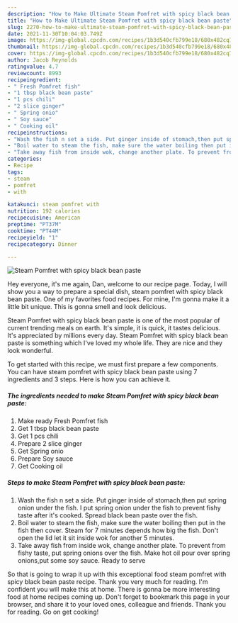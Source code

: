 ```yaml
---
description: "How to Make Ultimate Steam Pomfret with spicy black bean paste"
title: "How to Make Ultimate Steam Pomfret with spicy black bean paste"
slug: 2270-how-to-make-ultimate-steam-pomfret-with-spicy-black-bean-paste
date: 2021-11-30T10:04:03.749Z
image: https://img-global.cpcdn.com/recipes/1b3d540cfb799e18/680x482cq70/steam-pomfret-with-spicy-black-bean-paste-recipe-main-photo.jpg
thumbnail: https://img-global.cpcdn.com/recipes/1b3d540cfb799e18/680x482cq70/steam-pomfret-with-spicy-black-bean-paste-recipe-main-photo.jpg
cover: https://img-global.cpcdn.com/recipes/1b3d540cfb799e18/680x482cq70/steam-pomfret-with-spicy-black-bean-paste-recipe-main-photo.jpg
author: Jacob Reynolds
ratingvalue: 4.7
reviewcount: 8993
recipeingredient:
- " Fresh Pomfret fish"
- "1 tbsp black bean paste"
- "1 pcs chili"
- "2 slice ginger"
- " Spring onio"
- " Soy sauce"
- " Cooking oil"
recipeinstructions:
- "Wash the fish n set a side. Put ginger inside of stomach,then put spring onion under the fish. I put spring onion under the fish to prevent fishy taste after it&#39;s cooked. Spread black bean paste over the fish."
- "Boil water to steam the fish, make sure the water boiling then put in the fish then cover. Steam for 7 minutes depends how big the fish. Don&#39;t open the lid let it sit inside wok for another 5 minutes."
- "Take away fish from inside wok, change another plate. To prevent from fishy taste, put spring onions over the fish. Make hot oil pour over spring onions,put some soy sauce. Ready to serve"
categories:
- Recipe
tags:
- steam
- pomfret
- with

katakunci: steam pomfret with 
nutrition: 192 calories
recipecuisine: American
preptime: "PT37M"
cooktime: "PT44M"
recipeyield: "1"
recipecategory: Dinner

---
```



![Steam Pomfret with spicy black bean paste](https://img-global.cpcdn.com/recipes/1b3d540cfb799e18/680x482cq70/steam-pomfret-with-spicy-black-bean-paste-recipe-main-photo.jpg)

Hey everyone, it's me again, Dan, welcome to our recipe page. Today, I will show you a way to prepare a special dish, steam pomfret with spicy black bean paste. One of my favorites food recipes. For mine, I'm gonna make it a little bit unique. This is gonna smell and look delicious.

Steam Pomfret with spicy black bean paste is one of the most popular of current trending meals on earth. It's simple, it is quick, it tastes delicious. It's appreciated by millions every day. Steam Pomfret with spicy black bean paste is something which I've loved my whole life. They are nice and they look wonderful.




To get started with this recipe, we must first prepare a few components. You can have steam pomfret with spicy black bean paste using 7 ingredients and 3 steps. Here is how you can achieve it.

<!--inarticleads1-->

##### The ingredients needed to make Steam Pomfret with spicy black bean paste:

1. Make ready  Fresh Pomfret fish
1. Get 1 tbsp black bean paste
1. Get 1 pcs chili
1. Prepare 2 slice ginger
1. Get  Spring onio
1. Prepare  Soy sauce
1. Get  Cooking oil




<!--inarticleads2-->

##### Steps to make Steam Pomfret with spicy black bean paste:

1. Wash the fish n set a side. Put ginger inside of stomach,then put spring onion under the fish. I put spring onion under the fish to prevent fishy taste after it&#39;s cooked. Spread black bean paste over the fish.
1. Boil water to steam the fish, make sure the water boiling then put in the fish then cover. Steam for 7 minutes depends how big the fish. Don&#39;t open the lid let it sit inside wok for another 5 minutes.
1. Take away fish from inside wok, change another plate. To prevent from fishy taste, put spring onions over the fish. Make hot oil pour over spring onions,put some soy sauce. Ready to serve




So that is going to wrap it up with this exceptional food steam pomfret with spicy black bean paste recipe. Thank you very much for reading. I'm confident you will make this at home. There is gonna be more interesting food at home recipes coming up. Don't forget to bookmark this page in your browser, and share it to your loved ones, colleague and friends. Thank you for reading. Go on get cooking!
